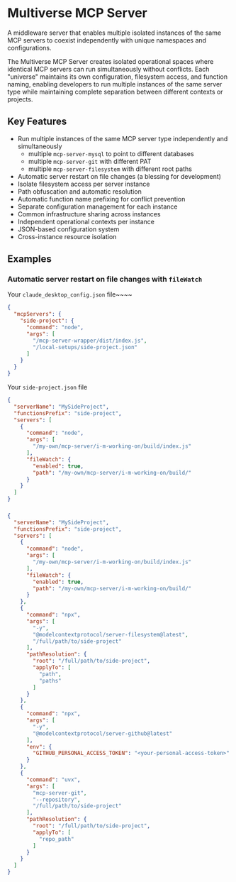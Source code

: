# Multiverse MCP Server

A middleware server that enables multiple isolated instances of the same MCP servers to coexist independently with unique namespaces and configurations.

The Multiverse MCP Server creates isolated operational spaces where identical MCP servers can run simultaneously without conflicts. Each "universe" maintains its own configuration, filesystem access, and function naming, enabling developers to run multiple instances of the same server type while maintaining complete separation between different contexts or projects.

## Key Features

* Run multiple instances of the same MCP server type independently and simultaneously
  * multiple `mcp-server-mysql` to point to different databases
  * multiple `mcp-server-git` with different PAT
  * multiple `mcp-server-filesystem` with different root paths
* Automatic server restart on file changes (a blessing for development)
* Isolate filesystem access per server instance
* Path obfuscation and automatic resolution
* Automatic function name prefixing for conflict prevention
* Separate configuration management for each instance
* Common infrastructure sharing across instances
* Independent operational contexts per instance
* JSON-based configuration system
* Cross-instance resource isolation

## Examples

### Automatic server restart on file changes with `fileWatch`
Your `claude_desktop_config.json` file~~~~
~~~JSON
{
  "mcpServers": {
    "side-project": {
      "command": "node",
      "args": [ 
        "/mcp-server-wrapper/dist/index.js",
        "/local-setups/side-project.json"
      ]
    }
  }
}
~~~

Your `side-project.json` file
~~~JSON
{
  "serverName": "MySideProject",
  "functionsPrefix": "side-project",
  "servers": [
    {
      "command": "node",
      "args": [
        "/my-own/mcp-server/i-m-working-on/build/index.js"
      ],
      "fileWatch": {
        "enabled": true,
        "path": "/my-own/mcp-server/i-m-working-on/build/"
      }
    }
  ]
}
~~~

### 

~~~JSON
{
  "serverName": "MySideProject",
  "functionsPrefix": "side-project",
  "servers": [
    {
      "command": "node",
      "args": [
        "/my-own/mcp-server/i-m-working-on/build/index.js"
      ],
      "fileWatch": {
        "enabled": true,
        "path": "/my-own/mcp-server/i-m-working-on/build/"
      }
    },
    {
      "command": "npx",
      "args": [
        "-y",
        "@modelcontextprotocol/server-filesystem@latest",
        "/full/path/to/side-project"
      ],
      "pathResolution": {
        "root": "/full/path/to/side-project",
        "applyTo": [
          "path",
          "paths"
        ]
      }
    },
    {
      "command": "npx",
      "args": [
        "-y",
        "@modelcontextprotocol/server-github@latest"
      ],
      "env": {
        "GITHUB_PERSONAL_ACCESS_TOKEN": "<your-personal-access-token>"
      }
    },
    {
      "command": "uvx",
      "args": [
        "mcp-server-git",
        "--repository",
        "/full/path/to/side-project"
      ],
      "pathResolution": {
        "root": "/full/path/to/side-project",
        "applyTo": [
          "repo_path"
        ]
      }
    }
  ]
}
~~~
